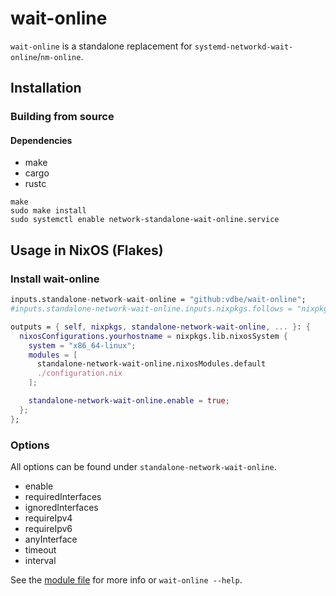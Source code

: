 # wait-online

`wait-online` is a standalone replacement for `systemd-networkd-wait-online`/`nm-online`.

## Installation

### Building from source

#### Dependencies

- make
- cargo
- rustc

```
make
sudo make install
sudo systemctl enable network-standalone-wait-online.service
```

## Usage in NixOS (Flakes)

### Install wait-online
```nix
inputs.standalone-network-wait-online = "github:vdbe/wait-online";
#inputs.standalone-network-wait-online.inputs.nixpkgs.follows = "nixpkgs";

outputs = { self, nixpkgs, standalone-network-wait-online, ... }: {
  nixosConfigurations.yourhostname = nixpkgs.lib.nixosSystem {
    system = "x86_64-linux";
    modules = [
      standalone-network-wait-online.nixosModules.default
      ./configuration.nix
    ];

    standalone-network-wait-online.enable = true;
  };
};
```

### Options

All options can be found under `standalone-network-wait-online`.

- enable
- requiredInterfaces
- ignoredInterfaces
- requireIpv4
- requireIpv6
- anyInterface
- timeout
- interval

See the [module file](nix/modules/standalone-wait-online.nix) for more info
or `wait-online --help`.
